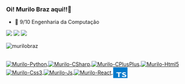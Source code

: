 ### Oi! Murilo Braz aqui!!👋 

- 📌 9/10 Engenharia da Computação

<div> 
<a href="https://instagram.com/mb_rzz" target="_blank"><img src="https://img.shields.io/badge/-Instagram-%23E4405F?style=for-the-badge&logo=instagram&logoColor=white" target="_blank"></a>
<a href = "mailto:murilobraz44@gmail.com"><img src="https://img.shields.io/badge/-Gmail-%23333?style=for-the-badge&logo=gmail&logoColor=white" target="_blank"></a>
 <a href = "https://www.linkedin.com/in/murilo-braz-9a8635174/"><img src="https://img.shields.io/badge/LinkedIn-0077B5?style=for-the-badge&logo=linkedin&logoColor=white" target="_blank"></a>
  
<p><img align="center" src="https://github-readme-stats.vercel.app/api/top-langs?username=murilobraz&show_icons=true&layout=compact&theme=dark" alt="murilobraz"/></p>   
  <div style="display: inline_block"><br>
  <a href = "https://github.com/MURILOBRAZ"><img align="center" alt="Murilo-Python" height="30" width="40" src="https://cdn.jsdelivr.net/gh/devicons/devicon/icons/python/python-original.svg"/>
  <a href = "https://github.com/MURILOBRAZ"><img align="center" alt="Murilo-CSharp" height="30" width="40" src="https://cdn.jsdelivr.net/gh/devicons/devicon/icons/csharp/csharp-original.svg" />  
  <a href = "https://github.com/MURILOBRAZ"><img align="center" alt="Murilo-CPlusPlus" height="30" width="40" src="https://cdn.jsdelivr.net/gh/devicons/devicon/icons/cplusplus/cplusplus-original.svg" />
  <a href = "https://github.com/MURILOBRAZ"><img align="center" alt="Murilo-Html5" height="30" width="40" src="https://cdn.jsdelivr.net/gh/devicons/devicon/icons/html5/html5-original.svg" />
  <a href = "https://github.com/MURILOBRAZ"><img align="center" alt="Murilo-Css3" height="30" width="40" src="https://cdn.jsdelivr.net/gh/devicons/devicon/icons/css3/css3-original.svg" />
  <a href = "https://github.com/MURILOBRAZ"><img align="center" alt="Murilo-Js" height="30" width="40" src="https://cdn.jsdelivr.net/gh/devicons/devicon/icons/javascript/javascript-original.svg" />
   <a href="https://reactnative.dev/" target="_blank" rel="noreferrer"><img src="https://reactnative.dev/img/header_logo.svg" align="center" alt="Murilo-React" width="40" height="30"/>
  <a href="https://www.typescriptlang.org/" target="_blank" rel="noreferrer"><img src="https://raw.githubusercontent.com/devicons/devicon/master/icons/typescript/typescript-original.svg" align="center" alt="Murilo-tsx" width="40" height="30"/>
  </div>
